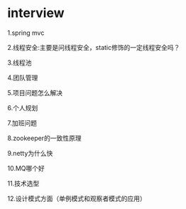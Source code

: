 # interview
1.spring mvc

2.线程安全:主要是问线程安全，static修饰的一定线程安全吗？

3.线程池

4.团队管理

5.项目问题怎么解决

6.个人规划

7.加班问题

8.zookeeper的一致性原理

9.netty为什么快

10.MQ哪个好

11.技术选型

12.设计模式方面（单例模式和观察者模式的应用）
